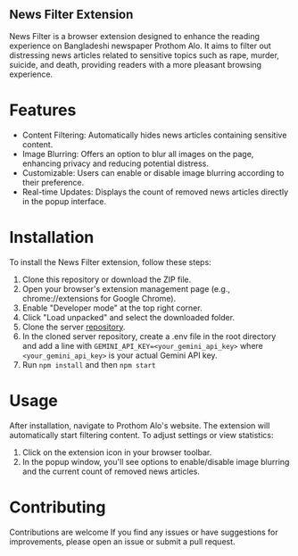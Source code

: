 ## News Filter Extension

News Filter is a browser extension designed to enhance the reading experience on Bangladeshi newspaper Prothom Alo. It aims to filter out distressing news articles related to sensitive topics such as rape, murder, suicide, and death, providing readers with a more pleasant browsing experience.

# Features

- Content Filtering: Automatically hides news articles containing sensitive content.
- Image Blurring: Offers an option to blur all images on the page, enhancing privacy and reducing potential distress.
- Customizable: Users can enable or disable image blurring according to their preference.
- Real-time Updates: Displays the count of removed news articles directly in the popup interface.

# Installation

To install the News Filter extension, follow these steps:

1. Clone this repository or download the ZIP file.
2. Open your browser's extension management page (e.g., chrome://extensions for Google Chrome).
3. Enable "Developer mode" at the top right corner.
4. Click "Load unpacked" and select the downloaded folder.
5. Clone the server [repository](https://github.com/hattima-tim/remove-bad-content-server).
6. In the cloned server repository, create a .env file in the root directory and add a line with `GEMINI_API_KEY=<your_gemini_api_key>` where `<your_gemini_api_key>` is your actual Gemini API key.
7. Run `npm install` and then `npm start`

# Usage

After installation, navigate to Prothom Alo's website. The extension will automatically start filtering content. To adjust settings or view statistics:

1. Click on the extension icon in your browser toolbar.
2. In the popup window, you'll see options to enable/disable image blurring and the current count of removed news articles.

# Contributing

Contributions are welcome If you find any issues or have suggestions for improvements, please open an issue or submit a pull request.
